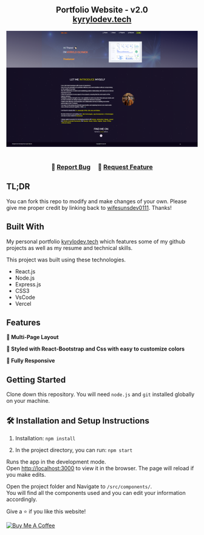 <h2 align="center">
  Portfolio Website - v2.0<br/>
  <a href="https://kyrylodev.vercel.app/" target="_blank">kyrylodev.tech</a>
</h2>
<div align="center">
  <img alt="Demo" src="./Images/readme-photo.png" />
</div>

<br/>

<!-- <center>

[![forthebadge](https://forthebadge.com/images/badges/built-with-love.svg)](https://forthebadge.com) &nbsp;
[![forthebadge](https://forthebadge.com/images/badges/made-with-javascript.svg)](https://forthebadge.com) &nbsp;
[![forthebadge](https://forthebadge.com/images/badges/open-source.svg)](https://forthebadge.com) &nbsp;
![GitHub Repo stars](https://img.shields.io/github/stars/wifesunsdev/Portfolio?color=red&logo=github&style=for-the-badge) &nbsp;
![GitHub forks](https://img.shields.io/github/forks/wifesunsdev/Portfolio?color=red&logo=github&style=for-the-badge)

</center> -->

<h3 align="center">
    🔹
    <a href="https://github.com/soumyajit4419/Portfolio/issues">Report Bug</a> &nbsp; &nbsp;
    🔹
    <a href="https://github.com/soumyajit4419/Portfolio/issues">Request Feature</a>
</h3>

## TL;DR

You can fork this repo to modify and make changes of your own. Please give me proper credit by linking back to [wifesunsdev0111](https://github.com/wifesunsdev0111/Portfolio). Thanks!

## Built With

My personal portfolio <a href="https://kyrylodev.vercel.app/" target="_blank">kyrylodev.tech</a> which features some of my github projects as well as my resume and technical skills.<br/>

This project was built using these technologies.

- React.js
- Node.js
- Express.js
- CSS3
- VsCode
- Vercel

## Features

**📖 Multi-Page Layout**

**🎨 Styled with React-Bootstrap and Css with easy to customize colors**

**📱 Fully Responsive**

## Getting Started

Clone down this repository. You will need `node.js` and `git` installed globally on your machine.

## 🛠 Installation and Setup Instructions

1. Installation: `npm install`

2. In the project directory, you can run: `npm start`

Runs the app in the development mode.\
Open [http://localhost:3000](http://localhost:3000) to view it in the browser.
The page will reload if you make edits.

<!-- ## Usage Instructions -->

Open the project folder and Navigate to `/src/components/`. <br/>
You will find all the components used and you can edit your information accordingly.

<!-- ### Show your support -->

Give a ⭐ if you like this website!

<a href="https://www.buymeacoffee.com/kyrylodev0111" target="_blank"><img src="https://cdn.buymeacoffee.com/buttons/v2/default-violet.png" alt="Buy Me A Coffee" height= "60px" width= "217px" ></a>
